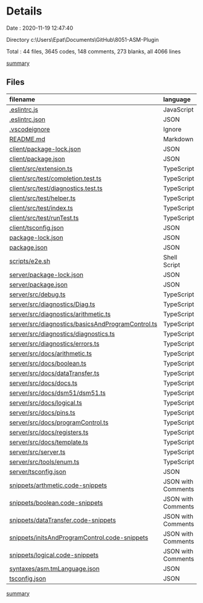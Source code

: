 # Details

Date : 2020-11-19 12:47:40

Directory c:\Users\Epat\Documents\GitHub\8051-ASM-Plugin

Total : 44 files,  3645 codes, 148 comments, 273 blanks, all 4066 lines

[summary](results.md)

## Files
| filename | language | code | comment | blank | total |
| :--- | :--- | ---: | ---: | ---: | ---: |
| [.eslintrc.js](/.eslintrc.js) | JavaScript | 18 | 2 | 0 | 20 |
| [.eslintrc.json](/.eslintrc.json) | JSON | 18 | 0 | 0 | 18 |
| [.vscodeignore](/.vscodeignore) | Ignore | 14 | 0 | 1 | 15 |
| [README.md](/README.md) | Markdown | 25 | 0 | 7 | 32 |
| [client/package-lock.json](/client/package-lock.json) | JSON | 216 | 0 | 1 | 217 |
| [client/package.json](/client/package.json) | JSON | 45 | 0 | 1 | 46 |
| [client/src/extension.ts](/client/src/extension.ts) | TypeScript | 42 | 14 | 12 | 68 |
| [client/src/test/completion.test.ts](/client/src/test/completion.test.ts) | TypeScript | 32 | 5 | 7 | 44 |
| [client/src/test/diagnostics.test.ts](/client/src/test/diagnostics.test.ts) | TypeScript | 29 | 4 | 8 | 41 |
| [client/src/test/helper.ts](/client/src/test/helper.ts) | TypeScript | 33 | 8 | 7 | 48 |
| [client/src/test/index.ts](/client/src/test/index.ts) | TypeScript | 31 | 7 | 5 | 43 |
| [client/src/test/runTest.ts](/client/src/test/runTest.ts) | TypeScript | 13 | 9 | 5 | 27 |
| [client/tsconfig.json](/client/tsconfig.json) | JSON | 12 | 0 | 1 | 13 |
| [package-lock.json](/package-lock.json) | JSON | 2,091 | 0 | 1 | 2,092 |
| [package.json](/package.json) | JSON | 106 | 0 | 1 | 107 |
| [scripts/e2e.sh](/scripts/e2e.sh) | Shell Script | 3 | 1 | 2 | 6 |
| [server/package-lock.json](/server/package-lock.json) | JSON | 56 | 0 | 1 | 57 |
| [server/package.json](/server/package.json) | JSON | 24 | 0 | 1 | 25 |
| [server/src/debug.ts](/server/src/debug.ts) | TypeScript | 48 | 51 | 22 | 121 |
| [server/src/diagnostics/Diag.ts](/server/src/diagnostics/Diag.ts) | TypeScript | 17 | 0 | 3 | 20 |
| [server/src/diagnostics/arithmetic.ts](/server/src/diagnostics/arithmetic.ts) | TypeScript | 44 | 2 | 9 | 55 |
| [server/src/diagnostics/basicsAndProgramControl.ts](/server/src/diagnostics/basicsAndProgramControl.ts) | TypeScript | 31 | 4 | 15 | 50 |
| [server/src/diagnostics/diagnostics.ts](/server/src/diagnostics/diagnostics.ts) | TypeScript | 49 | 0 | 16 | 65 |
| [server/src/diagnostics/errors.ts](/server/src/diagnostics/errors.ts) | TypeScript | 8 | 0 | 1 | 9 |
| [server/src/docs/arithmetic.ts](/server/src/docs/arithmetic.ts) | TypeScript | 104 | 3 | 24 | 131 |
| [server/src/docs/boolean.ts](/server/src/docs/boolean.ts) | TypeScript | 116 | 0 | 28 | 144 |
| [server/src/docs/dataTransfer.ts](/server/src/docs/dataTransfer.ts) | TypeScript | 3 | 0 | 2 | 5 |
| [server/src/docs/docs.ts](/server/src/docs/docs.ts) | TypeScript | 25 | 9 | 10 | 44 |
| [server/src/docs/dsm51/dsm51.ts](/server/src/docs/dsm51/dsm51.ts) | TypeScript | 2 | 0 | 1 | 3 |
| [server/src/docs/logical.ts](/server/src/docs/logical.ts) | TypeScript | 3 | 0 | 3 | 6 |
| [server/src/docs/pins.ts](/server/src/docs/pins.ts) | TypeScript | 3 | 0 | 5 | 8 |
| [server/src/docs/programControl.ts](/server/src/docs/programControl.ts) | TypeScript | 3 | 0 | 3 | 6 |
| [server/src/docs/registers.ts](/server/src/docs/registers.ts) | TypeScript | 3 | 0 | 4 | 7 |
| [server/src/docs/template.ts](/server/src/docs/template.ts) | TypeScript | 21 | 0 | 6 | 27 |
| [server/src/server.ts](/server/src/server.ts) | TypeScript | 172 | 28 | 46 | 246 |
| [server/src/tools/enum.ts](/server/src/tools/enum.ts) | TypeScript | 6 | 1 | 0 | 7 |
| [server/tsconfig.json](/server/tsconfig.json) | JSON | 19 | 0 | 1 | 20 |
| [snippets/arthmetic.code-snippets](/snippets/arthmetic.code-snippets) | JSON with Comments | 27 | 0 | 1 | 28 |
| [snippets/boolean.code-snippets](/snippets/boolean.code-snippets) | JSON with Comments | 32 | 0 | 0 | 32 |
| [snippets/dataTransfer.code-snippets](/snippets/dataTransfer.code-snippets) | JSON with Comments | 2 | 0 | 1 | 3 |
| [snippets/initsAndProgramControl.code-snippets](/snippets/initsAndProgramControl.code-snippets) | JSON with Comments | 22 | 0 | 9 | 31 |
| [snippets/logical.code-snippets](/snippets/logical.code-snippets) | JSON with Comments | 2 | 0 | 1 | 3 |
| [syntaxes/asm.tmLanguage.json](/syntaxes/asm.tmLanguage.json) | JSON | 54 | 0 | 1 | 55 |
| [tsconfig.json](/tsconfig.json) | JSON | 21 | 0 | 0 | 21 |

[summary](results.md)